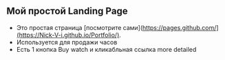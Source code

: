 ## Мой простой Landing Page

- Это простая страница [посмотрите сами](https://pages.github.com/](https://Nick-V-i.github.io/Portfolio/).
- Используется для продажи часов
- Есть 1 кнопка Buy watch и кликабльная ссылка more detailed  

